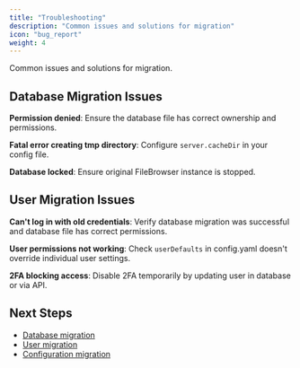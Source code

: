 ```yaml
---
title: "Troubleshooting"
description: "Common issues and solutions for migration"
icon: "bug_report"
weight: 4
---
```


Common issues and solutions for migration.

## Database Migration Issues

**Permission denied**: Ensure the database file has correct ownership and permissions.

**Fatal error creating tmp directory**: Configure `server.cacheDir` in your config file.

**Database locked**: Ensure original FileBrowser instance is stopped.

## User Migration Issues

**Can't log in with old credentials**: Verify database migration was successful and database file has correct permissions.

**User permissions not working**: Check `userDefaults` in config.yaml doesn't override individual user settings.

**2FA blocking access**: Disable 2FA temporarily by updating user in database or via API.

## Next Steps

- [Database migration](/docs/getting-started/migration/database/)
- [User migration](/docs/getting-started/migration/users/)
- [Configuration migration](/docs/getting-started/migration/configuration/)